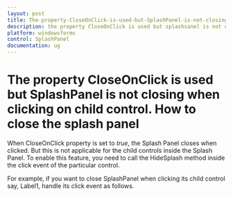 ```yaml
---
layout: post
title: The-property-CloseOnClick-is-used-but-SplashPanel-is-not-closing-when-clicking-on-child-control.-How-to-close-the-splash-panel | Windows Forms | Syncfusion
description: the property CloseOnClick is used but splashsanel is not closing when clicking on child control. how to close the splash panel
platform: windowsforms
control: SplashPanel
documentation: ug
---
```


# The property CloseOnClick is used but SplashPanel is not closing when clicking on child control. How to close the splash panel

When CloseOnClick property is set to _true_, the Splash Panel closes when clicked. But this is not applicable for the child controls inside the Splash Panel. To enable this feature, you need to call the HideSplash method inside the click event of the particular control.

For example, if you want to close SplashPanel when clicking its child control say, Label1, handle its click event as follows.




